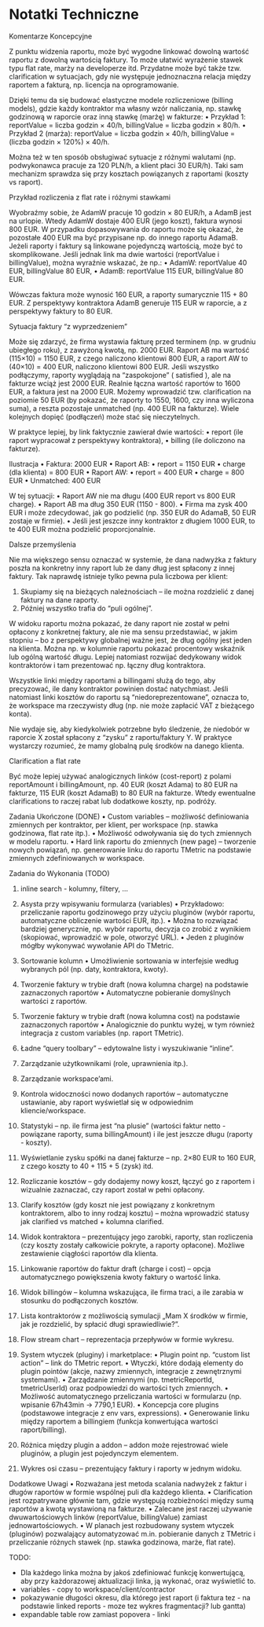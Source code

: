 # Notatki Techniczne

Komentarze Koncepcyjne

Z punktu widzenia raportu, może być wygodne linkować dowolną wartość raportu z dowolną wartością faktury. To może ułatwić wyrażenie stawek typu flat rate, marży na developerze itd. Przydatne może być także tzw. clarification w sytuacjach, gdy nie występuje jednoznaczna relacja między raportem a fakturą, np. licencja na oprogramowanie.

Dzięki temu da się budować elastyczne modele rozliczeniowe (billing models), gdzie każdy kontraktor ma własny wzór naliczania, np. stawkę godzinową w raporcie oraz inną stawkę (marżę) w fakturze:
• Przykład 1:
reportValue = liczba godzin × 40/h,
billingValue = liczba godzin × 80/h.
• Przykład 2 (marża):
reportValue = liczba godzin × 40/h,
billingValue = (liczba godzin × 120%) × 40/h.

Można też w ten sposób obsługiwać sytuacje z różnymi walutami (np. podwykonawca pracuje za 120 PLN/h, a klient płaci 30 EUR/h). Taki sam mechanizm sprawdza się przy kosztach powiązanych z raportami (koszty vs raport).

Przykład rozliczenia z flat rate i różnymi stawkami

Wyobraźmy sobie, że AdamW pracuje 10 godzin × 80 EUR/h, a AdamB jest na urlopie. Wtedy AdamW dostaje 400 EUR (jego koszt), faktura wynosi 800 EUR. W przypadku dopasowywania do raportu może się okazać, że pozostałe 400 EUR ma być przypisane np. do innego raportu AdamaB. Jeżeli raporty i faktury są linkowane pojedynczą wartością, może być to skomplikowane. Jeśli jednak link ma dwie wartości (reportValue i billingValue), można wyraźnie wskazać, że np.:
• AdamW: reportValue 40 EUR, billingValue 80 EUR,
• AdamB: reportValue 115 EUR, billingValue 80 EUR.

Wówczas faktura może wynosić 160 EUR, a raporty sumarycznie 115 + 80 EUR. Z perspektywy kontraktora AdamB generuje 115 EUR w raporcie, a z perspektywy faktury to 80 EUR.

Sytuacja faktury “z wyprzedzeniem”

Może się zdarzyć, że firma wystawia fakturę przed terminem (np. w grudniu ubiegłego roku), z zawyżoną kwotą, np. 2000 EUR. Raport AB ma wartość (115×10) = 1150 EUR, z czego naliczono klientowi 800 EUR, a raport AW to (40×10) = 400 EUR, naliczono klientowi 800 EUR. Jeśli wszystko podłączymy, raporty wyglądają na “zaspokojone” ( satisfied ), ale na fakturze wciąż jest 2000 EUR. Realnie łączna wartość raportów to 1600 EUR, a faktura jest na 2000 EUR. Możemy wprowadzić tzw. clarification na poziomie 50 EUR (by pokazać, że raporty to 1550, 1600, czy inna wyliczona suma), a reszta pozostaje unmatched (np. 400 EUR na fakturze). Wiele kolejnych dopięć (podłączeń) może stać się nieczytelnych.

W praktyce lepiej, by link faktycznie zawierał dwie wartości:
• report (ile raport wypracował z perspektywy kontraktora),
• billing (ile doliczono na fakturze).

Ilustracja
• Faktura: 2000 EUR
• Raport AB:
• report = 1150 EUR
• charge (dla klienta) = 800 EUR
• Raport AW:
• report = 400 EUR
• charge = 800 EUR
• Unmatched: 400 EUR

W tej sytuacji:
• Raport AW nie ma długu (400 EUR report vs 800 EUR charge).
• Raport AB ma dług 350 EUR (1150 - 800).
• Firma ma zysk 400 EUR i może zdecydować, jak go podzielić (np. 350 EUR do AdamaB, 50 EUR zostaje w firmie).
• Jeśli jest jeszcze inny kontraktor z długiem 1000 EUR, to te 400 EUR można podzielić proporcjonalnie.

Dalsze przemyślenia

Nie ma większego sensu oznaczać w systemie, że dana nadwyżka z faktury poszła na konkretny inny raport lub że dany dług jest spłacony z innej faktury. Tak naprawdę istnieje tylko pewna pula liczbowa per klient:

1. Skupiamy się na bieżących należnościach – ile można rozdzielić z danej faktury na dane raporty.
2. Później wszystko trafia do “puli ogólnej”.

W widoku raportu można pokazać, że dany raport nie został w pełni opłacony z konkretnej faktury, ale nie ma sensu przedstawiać, w jakim stopniu – bo z perspektywy globalnej ważne jest, że dług ogólny jest jeden na klienta. Można np. w kolumnie raportu pokazać procentowy wskaźnik lub ogólną wartość długu. Lepiej natomiast rozwijać dedykowany widok kontraktorów i tam prezentować np. łączny dług kontraktora.

Wszystkie linki między raportami a billingami służą do tego, aby precyzować, ile dany kontraktor powinien dostać natychmiast. Jeśli natomiast linki kosztów do raportu są “niedoreprezentowane”, oznacza to, że workspace ma rzeczywisty dług (np. nie może zapłacić VAT z bieżącego konta).

Nie wydaje się, aby kiedykolwiek potrzebne było śledzenie, że niedobór w raporcie X został spłacony z “zysku” z raportu/faktury Y. W praktyce wystarczy rozumieć, że mamy globalną pulę środków na danego klienta.

Clarification a flat rate

Być może lepiej używać analogicznych linków (cost-report) z polami reportAmount i billingAmount, np. 40 EUR (koszt Adama) to 80 EUR na fakturze, 115 EUR (koszt AdamaB) to 80 EUR na fakturze. Wtedy ewentualne clarifications to raczej rabat lub dodatkowe koszty, np. podróży.

Zadania Ukończone (DONE)
• Custom variables – możliwość definiowania zmiennych per kontraktor, per klient, per workspace (np. stawka godzinowa, flat rate itp.).
• Możliwość odwoływania się do tych zmiennych w modelu raportu.
• Hard link raportu do zmiennych (new page) – tworzenie nowych powiązań, np. generowanie linku do raportu TMetric na podstawie zmiennych zdefiniowanych w workspace.

Zadania do Wykonania (TODO)

1. inline search - kolumny, filtery, ...

1. Asysta przy wpisywaniu formularza (variables)
   • Przykładowo: przeliczanie raportu godzinowego przy użyciu pluginów (wybór raportu, automatyczne obliczenie wartości EUR, itp.).
   • Można to rozwiązać bardziej generycznie, np. wybór raportu, decyzja co zrobić z wynikiem (skopiować, wprowadzić w pole, otworzyć URL).
   • Jeden z pluginów mógłby wykonywać wywołanie API do TMetric.
1. Sortowanie kolumn
   • Umożliwienie sortowania w interfejsie według wybranych pól (np. daty, kontraktora, kwoty).
1. Tworzenie faktury w trybie draft (nowa kolumna charge) na podstawie zaznaczonych raportów
   • Automatyczne pobieranie domyślnych wartości z raportów.
1. Tworzenie faktury w trybie draft (nowa kolumna cost) na podstawie zaznaczonych raportów
   • Analogicznie do punktu wyżej, w tym również integracja z custom variables (np. raport TMetric).
1. Ładne “query toolbary” – edytowalne listy i wyszukiwanie “inline”.
1. Zarządzanie użytkownikami (role, uprawnienia itp.).
1. Zarządzanie workspace’ami.
1. Kontrola widoczności nowo dodanych raportów – automatyczne ustawianie, aby raport wyświetlał się w odpowiednim kliencie/workspace.
1. Statystyki – np. ile firma jest “na plusie” (wartości faktur netto - powiązane raporty, suma billingAmount) i ile jest jeszcze długu (raporty - koszty).
1. Wyświetlanie zysku spółki na danej fakturze – np. 2×80 EUR to 160 EUR, z czego koszty to 40 + 115 + 5 (zysk) itd.
1. Rozliczanie kosztów – gdy dodajemy nowy koszt, łączyć go z raportem i wizualnie zaznaczać, czy raport został w pełni opłacony.
1. Clarify kosztów (gdy koszt nie jest powiązany z konkretnym kontraktorem, albo to inny rodzaj kosztu) – można wprowadzić statusy jak clarified vs matched + kolumna clarified.
1. Widok kontraktora – prezentujący jego zarobki, raporty, stan rozliczenia (czy koszty zostały całkowicie pokryte, a raporty opłacone). Możliwe zestawienie ciągłości raportów dla klienta.
1. Linkowanie raportów do faktur draft (charge i cost) – opcja automatycznego powiększenia kwoty faktury o wartość linka.
1. Widok billingów – kolumna wskazująca, ile firma traci, a ile zarabia w stosunku do podłączonych kosztów.
1. Lista kontraktorów z możliwością symulacji „Mam X środków w firmie, jak je rozdzielić, by spłacić długi sprawiedliwie?”.
1. Flow stream chart – reprezentacja przepływów w formie wykresu.
1. System wtyczek (pluginy) i marketplace:
   • Plugin point np. “custom list action” – link do TMetric report.
   • Wtyczki, które dodają elementy do plugin pointów (akcje, nazwy zmiennych, integracje z zewnętrznymi systemami).
   • Zarządzanie zmiennymi (np. tmetricReportId, tmetricUserId) oraz podpowiedzi do wartości tych zmiennych.
   • Możliwość automatycznego przeliczania wartości w formularzu (np. wpisanie 67h43min → 7790,1 EUR).
   • Koncepcja core plugins (podstawowe integracje z env vars, expressions).
   • Generowanie linku między raportem a billingiem (funkcja konwertująca wartości raport/billing).
1. Różnica między plugin a addon – addon może rejestrować wiele pluginów, a plugin jest pojedynczym elementem.
1. Wykres osi czasu – prezentujący faktury i raporty w jednym widoku.

Dodatkowe Uwagi
• Rozważana jest metoda scalania nadwyżek z faktur i długów raportów w formie wspólnej puli dla każdego klienta.
• Clarification jest rozpatrywane głównie tam, gdzie występują rozbieżności między sumą raportów a kwotą wystawioną na fakturze.
• Zalecane jest raczej używanie dwuwartościowych linków (reportValue, billingValue) zamiast jednowartościowych.
• W planach jest rozbudowany system wtyczek (pluginów) pozwalający automatyzować m.in. pobieranie danych z TMetric i przeliczanie różnych stawek (np. stawka godzinowa, marże, flat rate).

TODO:

- Dla każdego linka można by jakoś zdefiniować funkcję konwertującą, aby przy każdorazowej aktualizacji linka, ją wykonać, oraz wyświetlić to.
- variables - copy to workspace/client/contractor
- pokazywanie długości okresu, dla którego jest raport (i faktura tez - na podstawie linked reports - moze tez wykres fragmentacji? lub gantta)
- expandable table row zamiast popovera - linki
